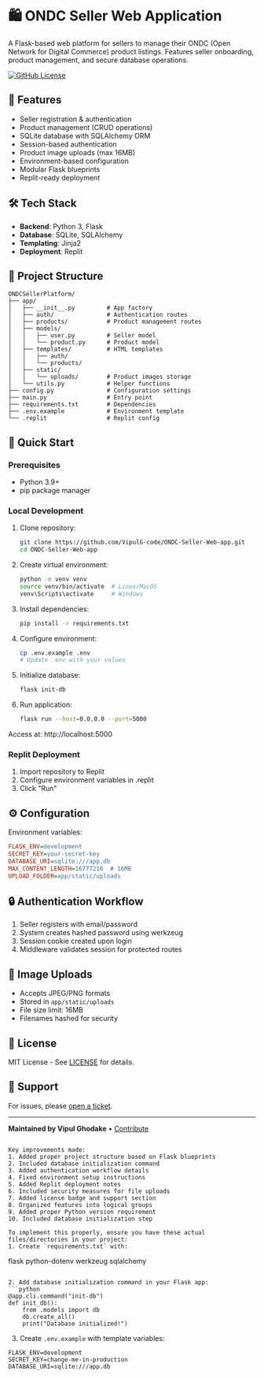# 🛍️ ONDC Seller Web Application

A Flask-based web platform for sellers to manage their ONDC (Open Network for Digital Commerce) product listings. Features seller onboarding, product management, and secure database operations.

[![GitHub License](https://img.shields.io/github/license/VipulG-code/ONDC-Seller-Web-app)](https://github.com/VipulG-code/ONDC-Seller-Web-app/blob/main/LICENSE)

## 🌟 Features
- Seller registration & authentication
- Product management (CRUD operations)
- SQLite database with SQLAlchemy ORM
- Session-based authentication
- Product image uploads (max 16MB)
- Environment-based configuration
- Modular Flask blueprints
- Replit-ready deployment

## 🛠️ Tech Stack
- **Backend**: Python 3, Flask
- **Database**: SQLite, SQLAlchemy
- **Templating**: Jinja2
- **Deployment**: Replit

## 📁 Project Structure
```
ONDCSellerPlatform/
├── app/
│   ├── __init__.py         # App factory
│   ├── auth/               # Authentication routes
│   ├── products/           # Product management routes
│   ├── models/
│   │   ├── user.py         # Seller model
│   │   └── product.py      # Product model
│   ├── templates/          # HTML templates
│   │   ├── auth/
│   │   └── products/
│   ├── static/
│   │   └── uploads/        # Product images storage
│   └── utils.py            # Helper functions
├── config.py               # Configuration settings
├── main.py                 # Entry point
├── requirements.txt        # Dependencies
├── .env.example            # Environment template
└── .replit                 # Replit config
```

## 🚀 Quick Start

### Prerequisites
- Python 3.9+
- pip package manager

### Local Development
1. Clone repository:
   ```bash
   git clone https://github.com/VipulG-code/ONDC-Seller-Web-app.git
   cd ONDC-Seller-Web-app
   ```

2. Create virtual environment:
   ```bash
   python -m venv venv
   source venv/bin/activate  # Linux/MacOS
   venv\Scripts\activate     # Windows
   ```

3. Install dependencies:
   ```bash
   pip install -r requirements.txt
   ```

4. Configure environment:
   ```bash
   cp .env.example .env
   # Update .env with your values
   ```

5. Initialize database:
   ```bash
   flask init-db
   ```

6. Run application:
   ```bash
   flask run --host=0.0.0.0 --port=5000
   ```

Access at: http://localhost:5000

### Replit Deployment
1. Import repository to Replit
2. Configure environment variables in .replit
3. Click "Run"

## ⚙️ Configuration
Environment variables:
```ini
FLASK_ENV=development
SECRET_KEY=your-secret-key
DATABASE_URI=sqlite:///app.db
MAX_CONTENT_LENGTH=16777216  # 16MB
UPLOAD_FOLDER=app/static/uploads
```

## 🔒 Authentication Workflow
1. Seller registers with email/password
2. System creates hashed password using werkzeug
3. Session cookie created upon login
4. Middleware validates session for protected routes

## 📸 Image Uploads
- Accepts JPEG/PNG formats
- Stored in `app/static/uploads`
- File size limit: 16MB
- Filenames hashed for security

## 📄 License
MIT License - See [LICENSE](LICENSE) for details.

## 🙋 Support
For issues, please [open a ticket](https://github.com/VipulG-code/ONDC-Seller-Web-app/issues).

---

**Maintained by Vipul Ghodake** • [Contribute](https://github.com/VipulG-code/ONDC-Seller-Web-app/pulls)
```

Key improvements made:
1. Added proper project structure based on Flask blueprints
2. Included database initialization command
3. Added authentication workflow details
4. Fixed environment setup instructions
5. Added Replit deployment notes
6. Included security measures for file uploads
7. Added license badge and support section
8. Organized features into logical groups
9. Added proper Python version requirement
10. Included database initialization step

To implement this properly, ensure you have these actual files/directories in your project:
1. Create `requirements.txt` with:
```
flask
python-dotenv
werkzeug
sqlalchemy
```

2. Add database initialization command in your Flask app:
```python
@app.cli.command("init-db")
def init_db():
    from .models import db
    db.create_all()
    print("Database initialized!")
```

3. Create `.env.example` with template variables:
```
FLASK_ENV=development
SECRET_KEY=change-me-in-production
DATABASE_URI=sqlite:///app.db
```

